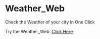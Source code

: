 # Weather_Web
Check the Weather of your city in One Click

Try the Weather_Web: [Click Here](https://yourcloudy.vercel.app/)
